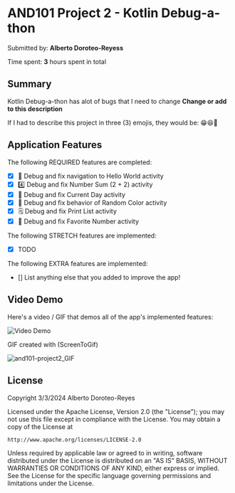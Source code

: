 # AND101 Project 2 - Kotlin Debug-a-thon

Submitted by: **Alberto Doroteo-Reyess**

Time spent: **3** hours spent in total

## Summary

Kotlin Debug-a-thon has alot of bugs that I need to change **Change or add to this description**

If I had to describe this project in three (3) emojis, they would be: 😁😆🥳

## Application Features

<!-- (This is a comment) Please be sure to change the [ ] to [x] for any features you completed.  If a feature is not checked [x], you might miss the points for that item! -->

The following REQUIRED features are completed:

- [x] 👋 Debug and fix navigation to Hello World activity
- [x] 4️⃣ Debug and fix Number Sum (2 + 2) activity
- [x] 📅 Debug and fix Current Day activity 
- [x] 🌈 Debug and fix behavior of Random Color activity
- [x] 🗒️ Debug and fix Print List activity
- [x] 💯 Debug and fix Favorite Number activity

The following STRETCH features are implemented:

- [x] TODO

The following EXTRA features are implemented:

- [] List anything else that you added to improve the app!

## Video Demo

Here's a video / GIF that demos all of the app's implemented features:



<img src='http://i.imgur.com/link/to/your/gif/file.gif' title='Video Demo' width='' alt='Video Demo' />

GIF created with (ScreenToGif)

![and101-project2_GIF]()


## License

Copyright 3/3/2024 Alberto Doroteo-Reyes

Licensed under the Apache License, Version 2.0 (the "License");
you may not use this file except in compliance with the License.
You may obtain a copy of the License at

    http://www.apache.org/licenses/LICENSE-2.0

Unless required by applicable law or agreed to in writing, software
distributed under the License is distributed on an "AS IS" BASIS,
WITHOUT WARRANTIES OR CONDITIONS OF ANY KIND, either express or implied.
See the License for the specific language governing permissions and
limitations under the License.
